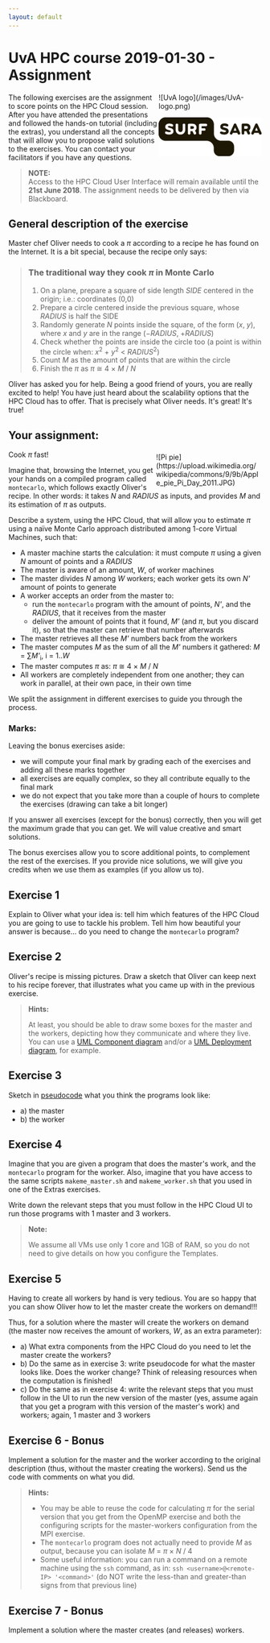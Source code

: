 ```yaml
---
layout: default
---
```


# UvA HPC course 2019-01-30 - Assignment

<div style="float:right;max-width:205px;" markdown="1">
![UvA logo](/images/UvA-logo.png)

![SURFsara logo](/images/SURFsara_logo.png)
</div>

The following exercises are the assignment to score points on the HPC Cloud session. After you have attended the presentations and followed the hands-on tutorial (including the extras), you understand all the concepts that will allow you to propose valid solutions to the exercises. You can contact your facilitators if you have any questions.

> **NOTE:**  
> Access to the HPC Cloud User Interface will remain available until the **21st June 2018**.  The assignment needs to be delivered by then via Blackboard.

## General description of the exercise

Master chef Oliver needs to cook a _&pi;_ according to a recipe he has found on the Internet. It is a bit special, because the recipe only says: 

> ### The traditional way they cook _&pi;_ in Monte Carlo
>
> 1. On a plane, prepare a square of side length _SIDE_ centered in the origin; i.e.: coordinates (0,0)
> 1. Prepare a circle centered inside the previous square, whose _RADIUS_ is half the SIDE
> 1. Randomly generate _N_ points inside the square, of the form (_x_, _y_), where _x_ and _y_ are in the range (&minus;_RADIUS_, +_RADIUS_)
> 1. Check whether the points are inside the circle too (a point is within the circle when: _x_<sup>2</sup> + _y_<sup>2</sup> < _RADIUS_<sup>2</sup>)
> 1. Count _M_ as the amount of points that are within the circle
> 1. Finish the _&pi;_ as _&pi;_ &cong; 4 × _M_ / _N_

Oliver has asked you for help. Being a good friend of yours, you are really excited to help! You have just heard about the scalability options that the HPC Cloud has to offer. That is precisely what Oliver needs. It's great! It's true!

## Your assignment:

<div style="float:right;max-width:205px;margin:5px;" markdown="1">
![Pi pie](https://upload.wikimedia.org/wikipedia/commons/9/9b/Apple_pie_Pi_Day_2011.JPG)
</div>

Cook _&pi;_ fast!

Imagine that, browsing the Internet, you get your hands on a compiled program called `montecarlo`, which follows exactly Oliver's recipe. In other words: it takes _N_ and _RADIUS_ as inputs, and provides _M_ and its estimation of _&pi;_ as outputs. 

Describe a system, using the HPC Cloud, that will allow you to estimate _&pi;_ using a naïve Monte Carlo approach distributed among 1-core Virtual Machines, such that:

 * A master machine starts the calculation: it must compute _&pi;_ using a given _N_ amount of points and a _RADIUS_
 * The master is aware of an amount, _W_, of worker machines
 * The master divides _N_ among _W_ workers; each worker gets its own _N'_ amount of points to generate
 * A worker accepts an order from the master to:
   * run the `montecarlo` program with the amount of points, _N'_, and the _RADIUS_, that it receives from the master
   * deliver the amount of points that it found, _M'_ (and _&pi;_, but you discard it), so that the master can retrieve that number afterwards
 * The master retrieves all these _M'_ numbers back from the workers
 * The master computes _M_ as the sum of all the _M'_ numbers it gathered: _M_ = &sum;_M'_<sub>i</sub>, i = 1.._W_
 * The master computes _&pi;_ as: _&pi;_ &cong; 4 × _M_ / _N_
 * All workers are completely independent from one another; they can work in parallel, at their own pace, in their own time

We split the assignment in different exercises to guide you through the process. 

### Marks:

Leaving the bonus exercises aside:

* we will compute your final mark by grading each of the exercises and adding all these marks together
* all exercises are equally complex, so they all contribute equally to the final mark
* we do not expect that you take more than a couple of hours to complete the exercises (drawing can take a bit longer)

If you answer all exercises (except for the bonus) correctly, then you will get the maximum grade that you can get. We will value creative and smart solutions.

The bonus exercises allow you to score additional points, to complement the rest of the exercises. If you provide nice solutions, we will give you credits when we use them as examples (if you allow us to).

## Exercise 1

Explain to Oliver what your idea is: tell him which features of the HPC Cloud you are going to use to tackle his problem. Tell him how beautiful your answer is because... do you need to change the `montecarlo` program?

## Exercise 2

Oliver's recipe is missing pictures. Draw a sketch that Oliver can keep next to his recipe forever, that illustrates what you came up with in the previous exercise. 

>**Hints:**
>
>At least, you should be able to draw some boxes for the master and the workers, depicting how they communicate and where they live. You can use a [UML Component diagram](https://en.wikipedia.org/wiki/Component_diagram) and/or a [UML Deployment diagram](https://en.wikipedia.org/wiki/Deployment_diagram), for example.

## Exercise 3

Sketch in [pseudocode](https://en.wikipedia.org/wiki/Pseudocode) what you think the programs look like: 

* a) the master 
* b) the worker

## Exercise 4

Imagine that you are given a program that does the master's work, and the `montecarlo` program for the worker. Also, imagine that you have access to the same scripts `makeme_master.sh` and `makeme_worker.sh` that you used in one of the Extras exercises.

Write down the relevant steps that you must follow in the HPC Cloud UI to run those programs with 1 master and 3 workers. 

>**Note:**
>
> We assume all VMs use only 1 core and 1GB of RAM, so you do not need to give details on how you configure the Templates. 

## Exercise 5

Having to create all workers by hand is very tedious. You are so happy that you can show Oliver how to let the master create the workers on demand!!!

Thus, for a solution where the master will create the workers on demand (the master now receives the amount of workers, _W_, as an extra parameter):

* a) What extra components from the HPC Cloud do you need to let the master create the workers?
* b) Do the same as in exercise 3: write pseudocode for what the master looks like. Does the worker change? Think of releasing resources when the computation is finished!
* c) Do the same as in exercise 4: write the relevant steps that you must follow in the UI to run the new version of the master (yes, assume again that you get a program with this version of the master's work) and workers; again, 1 master and 3 workers

## Exercise 6 - Bonus

Implement a solution for the master and the worker according to the original description (thus, without the master creating the workers). Send us the code with comments on what you did.

>**Hints:**
>
> * You may be able to reuse the code for calculating _&pi;_ for the serial version that you get from the OpenMP exercise and both the configuring scripts for the master-workers configuration from the MPI exercise.
> * The `montecarlo` program does not actually need to provide _M_ as output, because you can isolate _M_ = _&pi;_ × _N_ / 4
> * Some useful information: you can run a command on a remote machine using the `ssh` command, as in: `ssh <username>@<remote-IP> '<command>'` (do NOT write the less-than and greater-than signs from that previous line)

## Exercise 7 - Bonus

Implement a solution where the master creates (and releases) workers.
